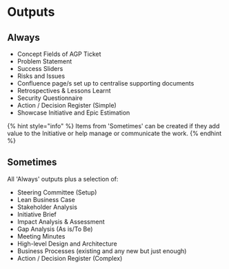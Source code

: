# Outputs

## Always

* Concept Fields of AGP Ticket&#x20;
* Problem Statement&#x20;
* Success Sliders&#x20;
* Risks and Issues&#x20;
* Confluence page/s set up to centralise supporting documents&#x20;
* Retrospectives & Lessons Learnt&#x20;
* Security Questionnaire&#x20;
* Action / Decision Register (Simple)&#x20;
* Showcase Initiative and Epic Estimation

{% hint style="info" %}
Items from 'Sometimes' can be created if they add value to the Initiative or help manage or communicate the work.
{% endhint %}

## Sometimes

All 'Always' outputs plus a selection of:

* Steering Committee (Setup)&#x20;
* Lean Business Case&#x20;
* Stakeholder Analysis&#x20;
* Initiative Brief&#x20;
* Impact Analysis & Assessment&#x20;
* Gap Analysis (As is/To Be)&#x20;
* Meeting Minutes&#x20;
* High-level Design and Architecture&#x20;
* Business Processes (existing and any new but just enough)&#x20;
* Action / Decision Register (Complex)
